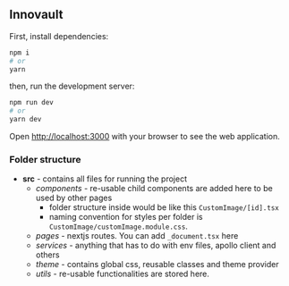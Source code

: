 ## Innovault

First, install dependencies:

```bash
npm i
# or
yarn
```

then, run the development server:

```bash
npm run dev
# or
yarn dev
```

Open [http://localhost:3000](http://localhost:3000) with your browser to see the web application.

### Folder structure

- **src** - contains all files for running the project
    - _components_ - re-usable child components are added here to be used by other pages
        - folder structure inside would be like this `CustomImage/[id].tsx`
        - naming convention for styles per folder is `CustomImage/customImage.module.css`.
    - _pages_ - nextjs routes. You can add `_document.tsx` here
    - _services_ - anything that has to do with env files, apollo client and others
    - _theme_ - contains global css, reusable classes and theme provider
    - _utils_ - re-usable functionalities are stored here.
